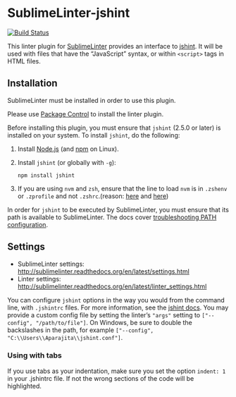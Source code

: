 SublimeLinter-jshint
=========================

[![Build Status](https://travis-ci.org/SublimeLinter/SublimeLinter-jshint.svg?branch=master)](https://travis-ci.org/SublimeLinter/SublimeLinter-jshint)

This linter plugin for [SublimeLinter](https://github.com/SublimeLinter/SublimeLinter) provides an interface to [jshint](http://www.jshint.com/docs/). It will be used with files that have the “JavaScript” syntax, or within `<script>` tags in HTML files.

## Installation
SublimeLinter must be installed in order to use this plugin. 

Please use [Package Control](https://packagecontrol.io) to install the linter plugin.

Before installing this plugin, you must ensure that `jshint` (2.5.0 or later) is installed on your system. To install `jshint`, do the following:

1. Install [Node.js](http://nodejs.org) (and [npm](https://github.com/joyent/node/wiki/Installing-Node.js-via-package-manager) on Linux).

1. Install `jshint` (or globally with `-g`):
   ```
   npm install jshint
   ```

1. If you are using `nvm` and `zsh`, ensure that the line to load `nvm` is in `.zshenv` or `.zprofile` and not `.zshrc`.(reason: [here](http://www.sublimelinter.com/en/latest/installation.html) and [here](https://github.com/SublimeLinter/SublimeLinter3/issues/128))

In order for `jshint` to be executed by SublimeLinter, you must ensure that its path is available to SublimeLinter. The docs cover [troubleshooting PATH configuration](http://sublimelinter.readthedocs.io/en/latest/troubleshooting.html#finding-a-linter-executable).

## Settings
- SublimeLinter settings: http://sublimelinter.readthedocs.org/en/latest/settings.html
- Linter settings: http://sublimelinter.readthedocs.org/en/latest/linter_settings.html

You can configure `jshint` options in the way you would from the command line, with `.jshintrc` files. For more information, see the [jshint docs](http://www.jshint.com/docs/). You may provide a custom config file by setting the linter’s `"args"` setting to `["--config", "/path/to/file"]`. On Windows, be sure to double the backslashes in the path, for example `["--config", "C:\\Users\\Aparajita\\jshint.conf"]`.

### Using with tabs
If you use tabs as your indentation, make sure you set the option `indent: 1` in your .jshintrc file. If not the wrong sections of the code will be highlighted.
